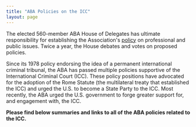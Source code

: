 ```yaml
---
title: "ABA Policies on the ICC"
layout: page
---
```

The elected 560-member ABA House of Delegates has ultimate responsibility for establishing the Association's [policy](http://www.americanbar.org/news/abanews/aba-news-archives/2013/08/aba_house_of_delegat6.html) on professional and public issues. Twice a year, the House debates and votes on proposed policies. 

Since its 1978 policy endorsing the idea of a permanent international criminal tribunal, the ABA has passed multiple policies supportive of the International Criminal Court (ICC). These policy positions have advocated for the adoption of the Rome Statute (the multilateral treaty that established the ICC) and urged the U.S. to become a State Party to the ICC. Most recently, the ABA urged the U.S. government to forge greater support for, and engagement with, the ICC.

**Please find below summaries and links to all of the ABA policies related to the ICC.**
